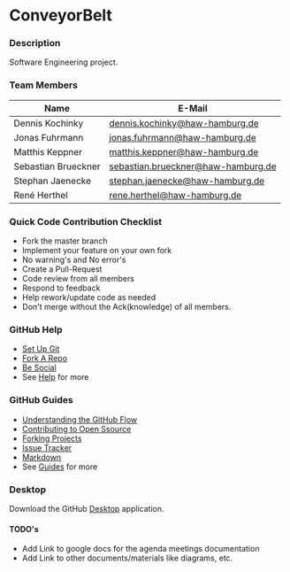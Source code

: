 # ConveyorBelt

### Description
Software Engineering project.

### Team Members
| Name                | E-Mail                             |
|---------------------|------------------------------------|
| Dennis Kochinky     | dennis.kochinky@haw-hamburg.de     |
| Jonas Fuhrmann      | jonas.fuhrmann@haw-hamburg.de      |
| Matthis Keppner     | matthis.keppner@haw-hamburg.de     |
| Sebastian Brueckner | sebastian.brueckner@haw-hamburg.de |
| Stephan Jaenecke    | stephan.jaenecke@haw-hamburg.de    |
| René Herthel        | rene.herthel@haw-hamburg.de        |

### Quick Code Contribution Checklist
* Fork the master branch
* Implement your feature on your own fork
* No warning's and No error's
* Create a Pull-Request
* Code review from all members
* Respond to feedback
* Help rework/update code as needed
* Don't merge without the Ack(knowledge) of all members.

### GitHub Help
* [Set Up Git](https://help.github.com/articles/set-up-git/)
* [Fork A Repo](https://help.github.com/articles/fork-a-repo/)
* [Be Social](https://help.github.com/articles/be-social/)
* See [Help](https://help.github.com/) for more

### GitHub Guides
* [Understanding the GitHub Flow](https://guides.github.com/introduction/flow/)
* [Contributing to Open Ssource](https://guides.github.com/activities/contributing-to-open-source/)
* [Forking Projects](https://guides.github.com/activities/forking/)
* [Issue Tracker](https://guides.github.com/features/issues/)
* [Markdown](https://guides.github.com/features/mastering-markdown/)
* See [Guides](https://guides.github.com/) for more

### Desktop
Download the GitHub [Desktop](https://desktop.github.com/) application.

#### TODO's
* Add Link to google docs for the agenda meetings documentation
* Add Link to other documents/materials like diagrams, etc.
